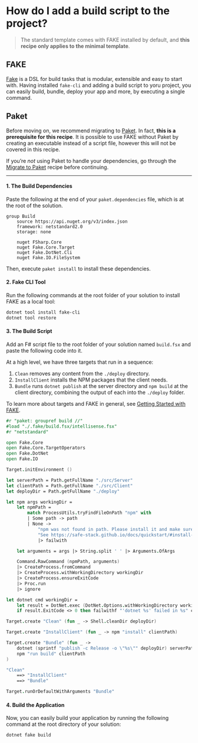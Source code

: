 # How do I add a build script to the project?
> The standard template comes with FAKE installed by default, and **this recipe only applies to the minimal template**.

## FAKE
[Fake](https://fake.build/) is a DSL for build tasks that is modular, extensible and easy to start with. Having installed `fake-cli` and adding a build script to yoru project, you can easily build, bundle, deploy your app and more, by executing a single command.

## Paket
Before moving on, we recommend migrating to [Paket](https://fsprojects.github.io/Paket/). In fact, **this is a prerequisite for this recipe**. It is possible to use FAKE without Paket by creating an executable instead of a script file, however this will not be covered in this recipe.

If you’re *not* using Paket to handle your dependencies, go through the [Migrate to Paket](../../package-management/migrate-to-paket.md) recipe before continuing.

---
#### 1. The Build Dependencies
Paste the following at the end of your `paket.dependencies` file, which is at the root of the solution.
```
group Build
    source https://api.nuget.org/v3/index.json
    framework: netstandard2.0
    storage: none

    nuget FSharp.Core
    nuget Fake.Core.Target
    nuget Fake.DotNet.Cli
    nuget Fake.IO.FileSystem
```
Then, execute `paket install` to install these dependencies.

#### 2. Fake CLI Tool
Run the following commands at the root folder of your solution to install FAKE as a local tool:
```bash
dotnet tool install fake-cli
dotnet tool restore
```

#### 3. The Build Script
Add an F# script file to the root folder of your solution named `build.fsx` and paste the following code into it. 

At a high level, we have three targets that run in a sequence:
1. `Clean` removes any content from the `./deploy` directory.
2. `InstallClient` installs the NPM packages that the client needs.
3. `Bundle` runs `dotnet publish` at the server directory and `npm build` at the client directory, combining the output of each into the `./deploy` folder.

To learn more about targets and FAKE in general, see [Getting Started with FAKE](https://fake.build/fake-gettingstarted.html#Minimal-example).
```fsharp
#r "paket: groupref build //"
#load "./.fake/build.fsx/intellisense.fsx"
#r "netstandard"

open Fake.Core
open Fake.Core.TargetOperators
open Fake.DotNet
open Fake.IO

Target.initEnvironment ()

let serverPath = Path.getFullName "./src/Server"
let clientPath = Path.getFullName "./src/Client"
let deployDir = Path.getFullName "./deploy"

let npm args workingDir =
    let npmPath =
        match ProcessUtils.tryFindFileOnPath "npm" with
        | Some path -> path
        | None ->
            "npm was not found in path. Please install it and make sure it's available from your path. " +
            "See https://safe-stack.github.io/docs/quickstart/#install-pre-requisites for more info"
            |> failwith

    let arguments = args |> String.split ' ' |> Arguments.OfArgs

    Command.RawCommand (npmPath, arguments)
    |> CreateProcess.fromCommand
    |> CreateProcess.withWorkingDirectory workingDir
    |> CreateProcess.ensureExitCode
    |> Proc.run
    |> ignore

let dotnet cmd workingDir =
    let result = DotNet.exec (DotNet.Options.withWorkingDirectory workingDir) cmd ""
    if result.ExitCode <> 0 then failwithf "'dotnet %s' failed in %s" cmd workingDir

Target.create "Clean" (fun _ -> Shell.cleanDir deployDir)

Target.create "InstallClient" (fun _ -> npm "install" clientPath)

Target.create "Bundle" (fun _ ->
    dotnet (sprintf "publish -c Release -o \"%s\"" deployDir) serverPath
    npm "run build" clientPath
)

"Clean"
    ==> "InstallClient"
    ==> "Bundle"

Target.runOrDefaultWithArguments "Bundle"
```

#### 4. Build the Application
Now, you can easily build your application by running the following command at the root directory of your solution:
```bash
dotnet fake build
```